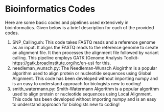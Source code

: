# Bioinformatics Codes
Here are some basic codes and pipelines used extensively in bioinformatics. Given below is a brief description for each of the provided codes. 
1. SNP_Calling.sh: This code takes FASTQ reads and a reference genome as an input. It aligns the FASTQ reads to the reference genome to create an alignment file. It then processes the alignment file followed by variant calling. This pipeline employs GATK (Genome Analysis Toolkit- https://gatk.broadinstitute.org/hc/en-us) for this. 
2. needleman_wunsch.py: The Needleman-Wunsch Alogirthm is a popular algorithm used to align protein or nucleotide sequences using Global Alignment. This code has been developed without importing numpy and is an easy to understand approach for biologists new to coding!
3. smith_watermann.py: Smith-Watermann Algorithm is a popular algorithm used to align protein or nucleotide sequences using Local Alignment. This code has been developed without importing numpy and is an easy to understand approach for biologists new to coding!
